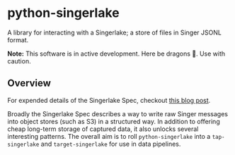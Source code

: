 # python-singerlake

A library for interacting with a Singerlake; a store of files in Singer JSONL format.

**Note:** This software is in active development. Here be dragons 🐉. Use with caution.

## Overview

For expended details of the Singerlake Spec, checkout [this blog post](https://kenpayne.co.uk/blog/2023-01-17.html).

Broadly the Singerlake Spec describes a way to write raw Singer messages into object stores (such as S3) in a structured way.
In addition to offering cheap long-term storage of captured data, it also unlocks several interesting patterns.
The overall aim is to roll `python-singerlake` into a `tap-singerlake` and `target-singerlake` for use in data pipelines.
